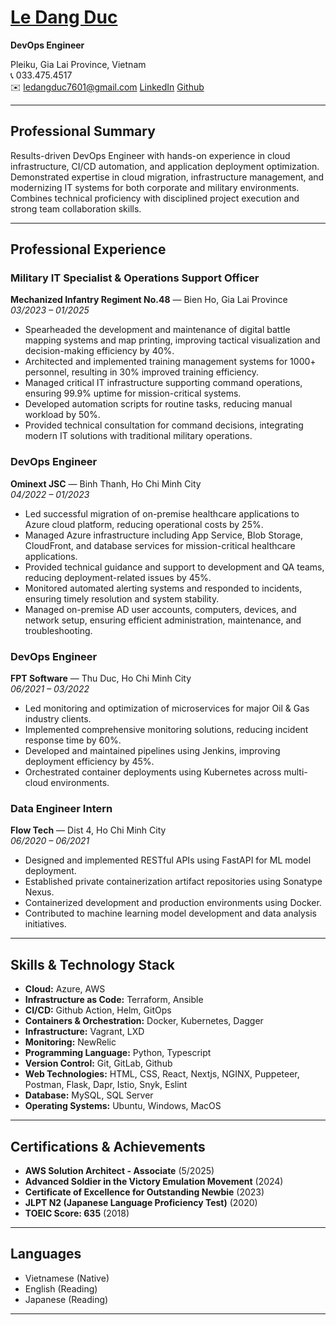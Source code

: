 # [Le Dang Duc](https://cv.duclee.store)

**DevOps Engineer**

Pleiku, Gia Lai Province, Vietnam  
📞 033.475.4517  
✉️ ledangduc7601@gmail.com
[LinkedIn](https://linkedin.com/in/duclee9x)
[Github](https://github.com/duclee9x)

---

## Professional Summary
Results-driven DevOps Engineer with hands-on experience in cloud infrastructure, CI/CD automation, and application deployment optimization. Demonstrated expertise in cloud migration, infrastructure management, and modernizing IT systems for both corporate and military environments. Combines technical proficiency with disciplined project execution and strong team collaboration skills.

---

## Professional Experience
### Military IT Specialist & Operations Support Officer  
**Mechanized Infantry Regiment No.48** — Bien Ho, Gia Lai Province  
_03/2023 – 01/2025_
- Spearheaded the development and maintenance of digital battle mapping systems and map printing, improving tactical visualization and decision-making efficiency by 40%.
- Architected and implemented training management systems for 1000+ personnel, resulting in 30% improved training efficiency.
- Managed critical IT infrastructure supporting command operations, ensuring 99.9% uptime for mission-critical systems.
- Developed automation scripts for routine tasks, reducing manual workload by 50%.
- Provided technical consultation for command decisions, integrating modern IT solutions with traditional military operations.

### DevOps Engineer  
**Ominext JSC** — Binh Thanh, Ho Chi Minh City  
_04/2022 – 01/2023_
- Led successful migration of on-premise healthcare applications to Azure cloud platform, reducing operational costs by 25%.
- Managed Azure infrastructure including App Service, Blob Storage, CloudFront, and database services for mission-critical healthcare applications.
- Provided technical guidance and support to development and QA teams, reducing deployment-related issues by 45%.
- Monitored automated alerting systems and responded to incidents, ensuring timely resolution and system stability.
- Managed on-premise AD user accounts, computers, devices, and network setup, ensuring efficient administration, maintenance, and troubleshooting.

### DevOps Engineer  
**FPT Software** — Thu Duc, Ho Chi Minh City  
_06/2021 – 03/2022_
- Led monitoring and optimization of microservices for major Oil & Gas industry clients.
- Implemented comprehensive monitoring solutions, reducing incident response time by 60%.
- Developed and maintained pipelines using Jenkins, improving deployment efficiency by 45%.
- Orchestrated container deployments using Kubernetes across multi-cloud environments.

### Data Engineer Intern  
**Flow Tech** — Dist 4, Ho Chi Minh City  
_06/2020 – 06/2021_
- Designed and implemented RESTful APIs using FastAPI for ML model deployment.
- Established private containerization artifact repositories using Sonatype Nexus.
- Containerized development and production environments using Docker.
- Contributed to machine learning model development and data analysis initiatives.

---

## Skills & Technology Stack
- **Cloud:** Azure, AWS
- **Infrastructure as Code:** Terraform, Ansible
- **CI/CD:** Github Action, Helm, GitOps
- **Containers & Orchestration:** Docker, Kubernetes, Dagger
- **Infrastructure:** Vagrant, LXD 
- **Monitoring:** NewRelic
- **Programming Language:** Python, Typescript
- **Version Control:** Git, GitLab, Github
- **Web Technologies:** HTML, CSS, React, Nextjs, NGINX, Puppeteer, Postman, Flask, Dapr, Istio, Snyk, Eslint
- **Database:** MySQL, SQL Server
- **Operating Systems:** Ubuntu, Windows, MacOS

---

## Certifications & Achievements
- **AWS Solution Architect - Associate** (5/2025)
- **Advanced Soldier in the Victory Emulation Movement** (2024)
- **Certificate of Excellence for Outstanding Newbie** (2023)
- **JLPT N2 (Japanese Language Proficiency Test)** (2020)
- **TOEIC Score: 635** (2018)

---

## Languages
- Vietnamese (Native)
- English (Reading)
- Japanese (Reading)

---
